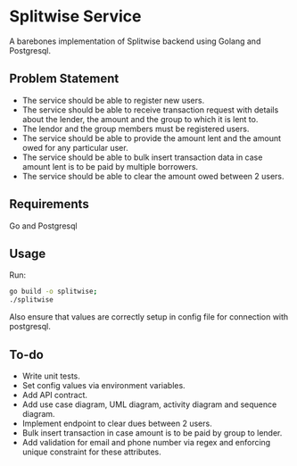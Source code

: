 # Splitwise Service

A barebones implementation of Splitwise backend using Golang and Postgresql.

## Problem Statement

- The service should be able to register new users.
- The service should be able to receive transaction request with details about the lender, the amount and the group to which it is lent to.
- The lendor and the group members must be registered users.
- The service should be able to provide the amount lent and the amount owed for any particular user.
- The service should be able to bulk insert transaction data in case amount lent is to be paid by multiple borrowers.
- The service should be able to clear the amount owed between 2 users.

## Requirements

Go and Postgresql

## Usage

Run:

```bash
go build -o splitwise;
./splitwise
```

Also ensure that values are correctly setup in config file for connection with postgresql.

## To-do

- Write unit tests.
- Set config values via environment variables.
- Add API contract.
- Add use case diagram, UML diagram, activity diagram and sequence diagram.
- Implement endpoint to clear dues between 2 users.
- Bulk insert transaction in case amount is to be paid by group to lender.
- Add validation for email and phone number via regex and enforcing unique constraint for these attributes.
